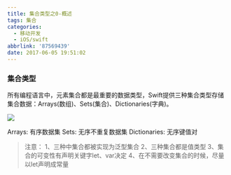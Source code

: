 ```yaml
---
title: 集合类型之0-概述
tags: 集合
categories:
  - 移动开发
  - iOS/swift
abbrlink: '87569439'
date: 2017-06-05 19:51:02
---
```


### 集合类型

所有编程语言中，元素集合都是最重要的数据类型，Swift提供三种集合类型存储集合数据：Arrays(数组)、Sets(集合)、Dictionaries(字典)。

![](http://xuh.cn-etc.com/2017/06/05/1496663760489.png!md)

Arrays: 有序数据集
Sets: 无序不重复数据集
Dictionaries: 无序键值对

> 注意：
> 1、三种中集合都被实现为泛型集合
> 2、三种集合都是值类型
> 3、集合的可变性有声明关键字let、var决定
> 4、在不需要改变集合的时候，尽量以let声明成常量


